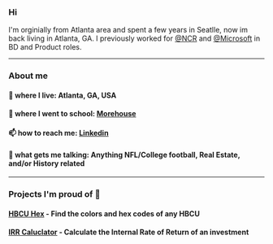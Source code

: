 

### Hi 

I'm orginially from Atlanta area and spent a few years in Seatlle, now im back living in Atlanta, GA. I previously  worked for [@NCR](https://ncr.com) and [@Microsoft](https://microsft.com) in BD and Product roles. 
 
--------
### About me 

#### 📍  where I live: Atlanta, GA, USA
#### 🏫  where I went to school: [Morehouse](https://www.morehouse.edu/) 
#### 📫  how to reach me: [Linkedin](http://linkedin.com/in/matthewlmanning)
#### 🥰  what gets me talking: Anything NFL/College football, Real Estate, and/or History related

--------
### Projects I'm proud of 🥰

#### [HBCU Hex](http://hbcuhex.com) - Find the colors and hex codes of any HBCU</a>
#### [IRR Caluclator](http://irrcalculator.xyz) - Calculate the Internal Rate of Return of an investment
<!---
mattlovestech/mattlovestech is a ✨ special ✨ repository because its `README.md` (this file) appears on your GitHub profile.
You can click the Preview link to take a look at your changes.
--->
